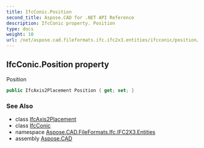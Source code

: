 ```yaml
---
title: IfcConic.Position
second_title: Aspose.CAD for .NET API Reference
description: IfcConic property. Position
type: docs
weight: 10
url: /net/aspose.cad.fileformats.ifc.ifc2x3.entities/ifcconic/position/
---
```

## IfcConic.Position property

Position

```csharp
public IfcAxis2Placement Position { get; set; }
```

### See Also

* class [IfcAxis2Placement](../../../aspose.cad.fileformats.ifc.ifc2x3.types/ifcaxis2placement/)
* class [IfcConic](../)
* namespace [Aspose.CAD.FileFormats.Ifc.IFC2X3.Entities](../../ifcconic/)
* assembly [Aspose.CAD](../../../)


